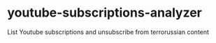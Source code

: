 # youtube-subscriptions-analyzer

List Youtube subscriptions and unsubscribe from terrorussian content 
